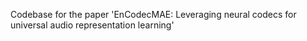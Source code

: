 Codebase for the paper 'EnCodecMAE: Leveraging neural codecs for universal audio representation learning'

